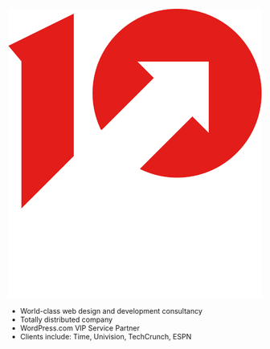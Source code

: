 ![10up](img/10up.png)<!-- .element: class="tenup-logo" -->

* World-class web design and development consultancy
* Totally distributed company<!-- .element: class="fragment" -->
* WordPress.com VIP Service Partner<!-- .element: class="fragment" -->
* Clients include: Time, Univision, TechCrunch, ESPN<!-- .element: class="fragment" -->
